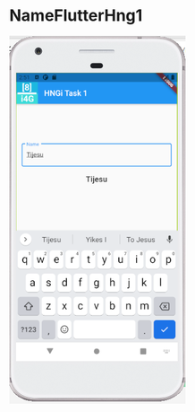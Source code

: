 # NameFlutterHng1
![App Screenshot](https://github.com/tijesu24/NameFlutterHng1/raw/master/App%20Screenshot.png)
